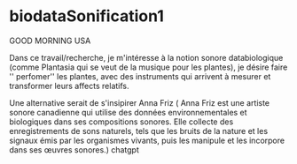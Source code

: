 # biodataSonification1
GOOD MORNING USA 

Dans ce travail/recherche, je m'intéresse à la notion sonore databiologique (comme Plantasia qui se veut de la musique pour les plantes), 
je désire faire '' perfomer'' les plantes, avec des instruments qui arrivent à mesurer et transformer leurs affects relatifs.

Une alternative serait de s'insipirer Anna Friz ( Anna Friz est une artiste sonore canadienne qui utilise des données environnementales et biologiques dans ses compositions sonores. Elle collecte des enregistrements de sons naturels, tels que les bruits de la nature et les signaux émis par les organismes vivants, puis les manipule et les incorpore dans ses œuvres sonores.) chatgpt


